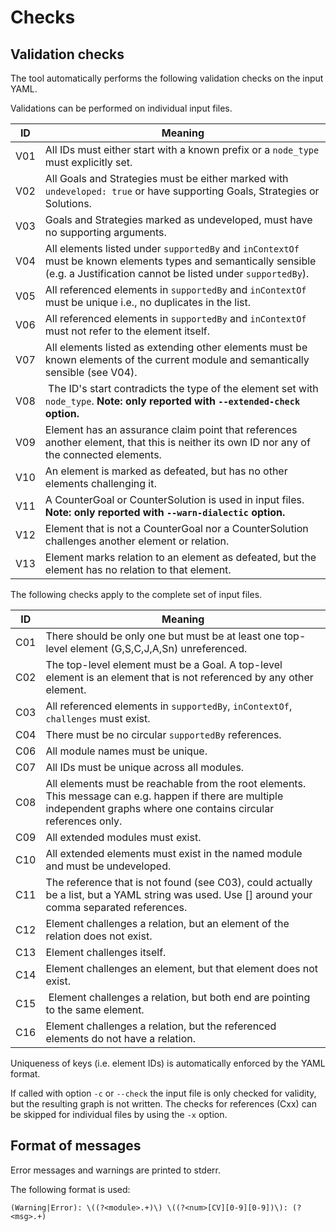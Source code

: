 
# Checks

## Validation checks

The tool automatically performs the following validation checks on the input YAML.

Validations can be performed on individual input files.

| ID  | Meaning                                                                                      |
|-----|----------------------------------------------------------------------------------------------|
| V01 | All IDs must either start with a known prefix or a `node_type` must explicitly set.          |
| V02 | All Goals and Strategies must be either marked with `undeveloped: true` or have supporting Goals, Strategies or Solutions. |
| V03 | Goals and Strategies marked as undeveloped, must have no supporting arguments.               |
| V04 | All elements listed under `supportedBy` and `inContextOf` must be known elements types and semantically sensible (e.g. a Justification cannot be listed under `supportedBy`). |
| V05 | All referenced elements in `supportedBy` and `inContextOf` must be unique i.e., no duplicates in the list.  |
| V06 | All referenced elements in `supportedBy` and `inContextOf` must not refer to the element itself.            |
| V07 | All elements listed as extending other elements must be known elements of the current module and semantically sensible (see V04). |
| V08 | The ID's start contradicts the type of the element set with `node_type`. **Note: only reported with `--extended-check` option.** |
| V09 | Element has an assurance claim point that references another element, that this is neither its own ID nor any of the connected elements.|
| V10 | An element is marked as defeated, but has no other elements challenging it. |
| V11 | A CounterGoal or CounterSolution is used in input files. **Note: only reported with `--warn-dialectic` option.** |
| V12 | Element that is not a CounterGoal nor a CounterSolution challenges another element or relation. |
| V13 | Element marks relation to an element as defeated, but the element has no relation to that element. |

The following checks apply to the complete set of input files.

| ID  | Meaning                                                                                                |
|-----|--------------------------------------------------------------------------------------------------------|
| C01 | There should be only one but must be at least one top-level element (G,S,C,J,A,Sn) unreferenced.       |
| C02 | The top-level element must be a Goal. A top-level element is an element that is not referenced by any other element.|
| C03 | All referenced elements in `supportedBy`, `inContextOf`, `challenges` must exist.                      |
| C04 | There must be no circular `supportedBy` references.                                                    |
| C06 | All module names must be unique.                                                                       |
| C07 | All IDs must be unique across all modules.                                                             |
| C08 | All elements must be reachable from the root elements. This message can e.g. happen if there are multiple independent graphs where one contains circular references only.|
| C09 | All extended modules must exist.                                                                       |
| C10 | All extended elements must exist in the named module and must be undeveloped.                          |
| C11 | The reference that is not found (see C03), could actually be a list, but a YAML string was used. Use [] around your comma separated references. |
| C12 | Element challenges a relation, but an element of the relation does not exist. |
| C13 | Element challenges itself. |
| C14 | Element challenges an element, but that element does not exist. | 
| C15 | Element challenges a relation, but both end are pointing to the same element. |
| C16 | Element challenges a relation, but the referenced elements do not have a relation. |

Uniqueness of keys (i.e. element IDs) is automatically enforced by the YAML format.

If called with option `-c` or `--check` the input file is only checked for validity, but the resulting graph is not written.
The checks for references (Cxx) can be skipped for individual files by using the `-x` option.

## Format of messages

Error messages and warnings are printed to stderr.

The following format is used:

    (Warning|Error): \((?<module>.+)\) \((?<num>[CV][0-9][0-9])\): (?<msg>.+) 
